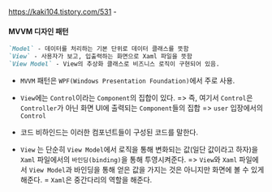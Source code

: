 https://kaki104.tistory.com/531 - 

#### MVVM 디자인 패턴

```markdown
`Model` - 데이터를 처리하는 기본 단위로 데이터 클래스를 뜻함
`View` - 사용자가 보고, 입출력하는 화면으로 Xaml 파일을 뜻함
`View Model` - View의 추상화 클래스로 비즈니스 로직이 구현되어 있음.
```

- `MVVM` 패턴은 `WPF(Windows Presentation Foundation)`에서 주로 사용.

- `View`에는 `Control`이라는 `Component`의 집합이 있다. => 즉, 여기서 `Control`은 `Controller`가 아닌 화면 UI에 출력되는 `Component`들의 집합 => `user` 입장에서의 `Control`

- 코드 비하인드는 이러한 컴포넌트들이 구성된 코드를 말한다.

- `View` 는 단순히 `View Model`에서 로직을 통해 변화되는 값(일단 값이라고 하자)을 `Xaml` 파일에서의 `바인딩(binding)`을 통해 투영시켜준다. => `View`와 `Xaml` 파일에서 `View Model`과 바인딩을 통해 얻은 값을 가지는 것은 아니지만 화면에 볼 수 있게 해준다. = `Xaml`은 중간다리의 역할을 해준다. 


